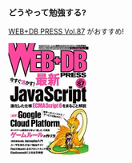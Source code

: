 ### どうやって勉強する?

[WEB+DB PRESS Vol.87](http://gihyo.jp/magazine/wdpress/archive/2015/vol87) がおすすめ!

![WEB+DB PRESS Vol.87](resources/TH160_9784774173702.jpg)

